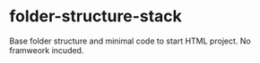 # folder-structure-stack

Base folder structure and minimal code to start HTML project. No framweork incuded.
